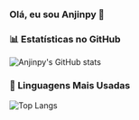 ### Olá, eu sou Anjinpy 👋

### 📊 Estatísticas no GitHub

![Anjinpy's GitHub stats](https://github-readme-stats.vercel.app/api?username=Anjinpy&show_icons=true&theme=dracula)

### 🚀 Linguagens Mais Usadas

![Top Langs](https://github-readme-stats.vercel.app/api/top-langs/?username=Anjinpy&layout=compact)
